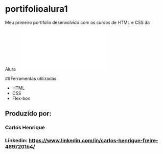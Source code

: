 

# portifolioalura1
Meu primeiro portifolio desenvolvido com os cursos de HTML e CSS da Alura
![image](file:///C:/Users/carhb/Desktop/Portifolio/index.html)

##Ferramentas utilizadas

* HTML
* CSS
* Flex-box
## Produzido por:
### Carlos Henrique
### Linkedin: https://www.linkedin.com/in/carlos-henrique-freire-4697201b4/


